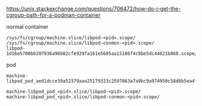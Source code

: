 https://unix.stackexchange.com/questions/706472/how-do-i-get-the-cgroup-path-for-a-podman-container


normal container
```
/sys/fs/cgroup/machine.slice/libpod-<pid>.scope/
/sys/fs/cgroup/machine.slice/libpod-conmon-<pid>.scope/
libpod-1d16e5700bb207936a96b02cfe929fa161e5685aa15186f4c8be5dc44821b860.scope/
````

pod

```
machine-libpod_pod_aed1dcce39a52379aaa25179323c2597863a7a9bc9a974950c58d6b5ea4f04e7.slice

machine-libpod_pod_<pid>.slice/libpod-<pid>.scope/ 
machine-libpod_pod_<pid>.slice/libpod-conmon-<pid>.scope/ 
```

